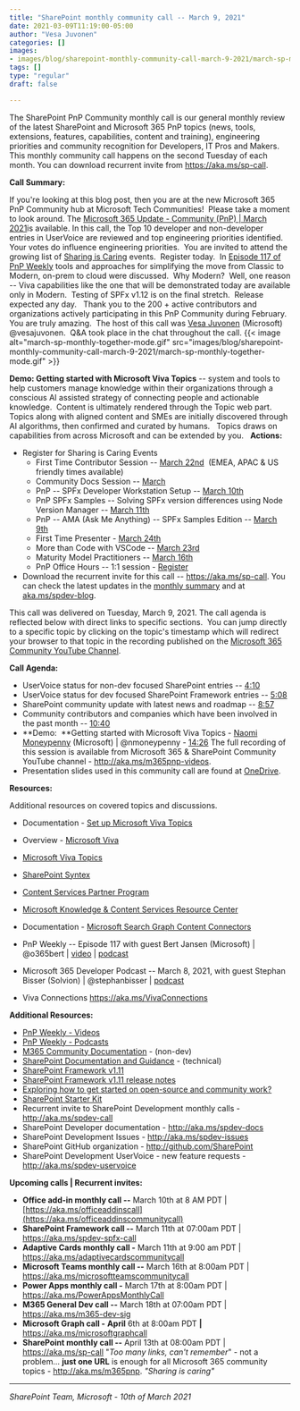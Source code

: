```yaml
---
title: "SharePoint monthly community call -- March 9, 2021"
date: 2021-03-09T11:19:00-05:00
author: "Vesa Juvonen"
categories: []
images:
- images/blog/sharepoint-monthly-community-call-march-9-2021/march-sp-monthly-together-mode.gif
tags: []
type: "regular"
draft: false

---
```



The SharePoint PnP Community monthly call is our general monthly review
of the latest SharePoint and Microsoft 365 PnP topics (news, tools,
extensions, features, capabilities, content and training), engineering
priorities and community recognition for Developers, IT Pros and
Makers.  This monthly community call happens on the second Tuesday of
each month. You can download recurrent invite
from <https://aka.ms/sp-call>.


**Call Summary:**

If you're looking at this blog post, then you are at the new Microsoft
365 PnP Community hub at Microsoft Tech Communities!  Please take a
moment to look around. The [Microsoft 365 Update - Community (PnP) \|
March
2021](https://techcommunity.microsoft.com/t5/microsoft-365-pnp-blog/microsoft-365-community-pnp-march-2021-update/ba-p/2188616)is
available. In this call, the Top 10 developer and non-developer entries
in UserVoice are reviewed and top engineering priorities identified.  
Your votes do influence engineering priorities.  You are invited to
attend the growing list of [Sharing is
Caring](https://pnp.github.io/sharing-is-caring/) events.  Register
today.  In [Episode 117 of PnP
Weekly](https://techcommunity.microsoft.com/t5/microsoft-365-pnp-blog/microsoft-365-pnp-weekly-episode-117/ba-p/2193707)
tools and approaches for simplifying the move from Classic to Modern,
on-prem to cloud were discussed.  Why Modern?  Well, one reason -- Viva
capabilities like the one that will be demonstrated today are available
only in Modern.  Testing of SPFx v1.12 is on the final stretch.  Release
expected any day.  
Thank you to the 200 + active contributors and organizations actively
participating in this PnP Community during February. You are truly
amazing.  The host of this call was [Vesa
Juvonen](https://twitter.com/vesajuvonen) (Microsoft) \@vesajuvonen. 
Q&A took place in the chat throughout the call.
{{< image alt="march-sp-monthly-together-mode.gif" src="images/blog/sharepoint-monthly-community-call-march-9-2021/march-sp-monthly-together-mode.gif" >}}

**Demo: Getting started with Microsoft Viva Topics** -- system and tools
to help customers manage knowledge within their organizations through a
conscious AI assisted strategy of connecting people and actionable
knowledge.  Content is ultimately rendered through the Topic web part. 
Topics along with aligned content and SMEs are initially discovered
through AI algorithms, then confirmed and curated by humans.   Topics
draws on capabilities from across Microsoft and can be extended by
you.  
**Actions:**

-   Register for Sharing is Caring Events
    -   First Time Contributor Session -- [March
        22nd](https://forms.office.com/Pages/ResponsePage.aspx?id=KtIy2vgLW0SOgZbwvQuRaXDXyCl9DkBHq4A2OG7uLpdUREZVRDVYUUJLT1VNRDM4SjhGMlpUNzBORy4u) 
        (EMEA, APAC & US friendly times available)
    -   Community Docs Session
        -- [March](https://forms.office.com/Pages/ResponsePage.aspx?id=KtIy2vgLW0SOgZbwvQuRaXDXyCl9DkBHq4A2OG7uLpdUOUdFR0U1STdGS0lXUDA2Sk1YSE1WMEtHSy4u)
    -   PnP -- SPFx Developer Workstation Setup -- [March
        10th](https://forms.office.com/Pages/ResponsePage.aspx?id=KtIy2vgLW0SOgZbwvQuRaXDXyCl9DkBHq4A2OG7uLpdUM0xJTFJZN01MWlZQVFc3UjgxRUxQQkhDSS4u)
    -   PnP SPFx Samples -- Solving SPFx version differences using Node
        Version Manager -- [March
        11th](https://forms.office.com/Pages/ResponsePage.aspx?id=KtIy2vgLW0SOgZbwvQuRaXDXyCl9DkBHq4A2OG7uLpdUMDdKSjQxRDhKVzhCVUQ4VDdIQVZRVTZOSi4u)
    -   PnP -- AMA (Ask Me Anything) -- SPFx Samples Edition -- [March
        9th](https://forms.office.com/Pages/ResponsePage.aspx?id=KtIy2vgLW0SOgZbwvQuRaXDXyCl9DkBHq4A2OG7uLpdUOTVIVVUxODREUTdZR1dRRTM5WElFQzNCTi4u)
    -   First Time Presenter - [March
        24th](https://forms.office.com/Pages/ResponsePage.aspx?id=KtIy2vgLW0SOgZbwvQuRaXDXyCl9DkBHq4A2OG7uLpdUNDJOOU5JREc2TUhCVzNGTTJFUldSUUNUSy4u&wdLOR=c0033DF17-137F-493D-9E65-F324D601FD08)
    -   More than Code with VSCode -- [March
        23rd](https://forms.office.com/Pages/ResponsePage.aspx?id=KtIy2vgLW0SOgZbwvQuRaXDXyCl9DkBHq4A2OG7uLpdURFZPM00xREdYMzVIOEJCWUhWRzBVMlRJWS4u)
    -   Maturity Model Practitioners -- [March
        16th](https://forms.office.com/Pages/ResponsePage.aspx?id=KtIy2vgLW0SOgZbwvQuRaXDXyCl9DkBHq4A2OG7uLpdUODY3NVRFQ0E4SFg5WlI1TU83WFJQRklZSy4u)
    -   PnP Office Hours -- 1:1 session -
        [Register](https://outlook.office365.com/owa/calendar/PnPSharingisCaring@warner.digital/bookings/)
-   Download the recurrent invite for this call --
    <https://aka.ms/sp-call>.
You can check the latest updates in the [monthly
summary](https://techcommunity.microsoft.com/t5/microsoft-365-pnp-blog/microsoft-365-community-pnp-march-2021-update/ba-p/2188616)
and at
[aka.ms/spdev-blog](https://developer.microsoft.com/en-us/sharepoint/blogs/).

This call was delivered on Tuesday, March 9, 2021. The call agenda is
reflected below with direct links to specific sections.  You can jump
directly to a specific topic by clicking on the topic\'s timestamp which
will redirect your browser to that topic in the recording published on
the [Microsoft 365 Community YouTube
Channel](https://aka.ms/m365pnp-videos).

**Call Agenda:**
-   UserVoice status for non-dev focused SharePoint entries --
    [4:10](https://youtu.be/xXmpIVdokSs?t=250)
-   UserVoice status for dev focused SharePoint Framework entries --
    [5:08](https://youtu.be/xXmpIVdokSs?t=308)
-   SharePoint community update with latest news and roadmap --
    [8:57](https://youtu.be/xXmpIVdokSs?t=537)
-   Community contributors and companies which have been involved in the
    past month -- [10:40](https://youtu.be/xXmpIVdokSs?t=640)
-   **Demo:  **Getting started with Microsoft Viva Topics - [Naomi
    Moneypenny](http://twitter.com/nmoneypenny) (Microsoft) \|
    \@nmoneypenny - [14:26](https://youtu.be/xXmpIVdokSs?t=866)
The full recording of this session is available from Microsoft 365 &
SharePoint Community YouTube channel - <http://aka.ms/m365pnp-videos>.
-   Presentation slides used in this community call are found at
    [OneDrive](https://1drv.ms/p/s!AlposW7ozA_90jQWIX5-19SSp93e?e=UXweGM).

**Resources:**

Additional resources on covered topics and discussions.
-   Documentation - [Set up Microsoft Viva
    Topics](https://docs.microsoft.com/en-us/microsoft-365/knowledge/set-up-topic-experiences)

-   Overview - [Microsoft Viva](https://aka.ms/Viva) 

-   [Microsoft Viva Topics](https://aka.ms/Viva/Topics) 

-   [SharePoint Syntex](https://aka.ms/SharePointSyntex) 

-   [Content Services Partner
    Program](https://aka.ms/ContentServicesProgram) 

-   [Microsoft Knowledge & Content Services Resource
    Center](https://aka.ms/KCS) 

-   Documentation - [Microsoft Search Graph Content
    Connectors](https://docs.microsoft.com/en-us/MicrosoftSearch/connectors-overview)
      

-   PnP Weekly -- Episode 117 with guest Bert Jansen (Microsoft) \|
    \@o365bert \|
    [video](https://techcommunity.microsoft.com/t5/microsoft-365-pnp-blog/microsoft-365-pnp-weekly-episode-117/ba-p/2193707)
    \|
    [podcast](https://pnpweekly.podbean.com/e/microsoft-365-pnp-weekly-episode-117-8th-of-march-2021/)

-   Microsoft 365 Developer Podcast -- March 8, 2021, with guest Stephan
    Bisser (Solvion) \| \@stephanbisser \|
    [podcast](https://www.m365devpodcast.com/e/conversational-ai-with-stephan-bisser/)
     

-   Viva Connections <https://aka.ms/VivaConnections>

**Additional Resources:**

-   [PnP Weekly - Videos](https://aka.ms/pnpweekly)
-   [PnP Weekly - Podcasts](http://pnpweekly.podbean.com)
-   [M365 Community Documentation](https://aka.ms/m365-community-docs) -
    (non-dev)
-   [SharePoint Documentation and
    Guidance](https://docs.microsoft.com/en-us/sharepoint/) -
    (technical)
-   [SharePoint Framework
    v1.11](https://developer.microsoft.com/en-us/sharepoint/blogs/announcing-sharepoint-framework-1-11-extend-more-of-microsoft-teams-and-publish-to-appsource/)
-   [SharePoint Framework v1.11 release
    notes](https://docs.microsoft.com/en-us/sharepoint/dev/spfx/release-1.11.0)
-   [Exploring how to get started on open-source and community
    work?](https://aka.ms/sharing-is-caring)
-   [SharePoint Starter
    Kit](https://github.com/SharePoint/sp-starter-kit)
-   Recurrent invite to SharePoint Development monthly calls -
    <http://aka.ms/spdev-call>
-   SharePoint Developer documentation - <http://aka.ms/spdev-docs>
-   SharePoint Development Issues - <http://aka.ms/spdev-issues>
-   SharePoint GitHub organization - <http://github.com/SharePoint>
-   SharePoint Development UserVoice - new feature requests -
    <http://aka.ms/spdev-uservoice>

**Upcoming calls \| Recurrent invites:**
-   **Office add-in monthly call --** March 10th at 8 AM PDT \|
    [https://aka.ms/officeaddinscall](https://aka.ms/officeaddinscommunitycall)
-   **SharePoint Framework call --** March 11th at 07:00am PDT \|
    <https://aka.ms/spdev-spfx-call>
-   **Adaptive Cards monthly call -** March 11th at 9:00 am PDT \|
    <https://aka.ms/adaptivecardscommunitycall>
-   **Microsoft Teams monthly call --** March 16th at 8:00am PDT \|
    <https://aka.ms/microsoftteamscommunitycall>
-   **Power Apps monthly call -** March 17th at 8:00am PDT \|
    <https://aka.ms/PowerAppsMonthlyCall>
-   **M365 General Dev call --** March 18th at 07:00am PDT \|
    <https://aka.ms/m365-dev-sig>
-   **Microsoft Graph call -** **April** 6th at 8:00am PDT **\|**
    <https://aka.ms/microsoftgraphcall>
-   **SharePoint monthly call --** April 13th at 08:00am PDT \|
    <https://aka.ms/sp-call>
\"*Too many links, can\'t remember*\" - not a problem\... **just one
URL** is enough for all Microsoft 365 community topics -
<http://aka.ms/m365pnp>.
*"Sharing is caring"*

------------------------------------------------------------------------

*SharePoint Team, Microsoft - 10th of March 2021*